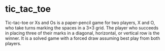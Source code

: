 # tic_tac_toe
Tic-tac-toe or Xs and Os is a paper-pencil game for two players,
X and O, who take turns marking the spaces in a 3×3 grid.
The player who succeeds in placing three of their marks in a diagonal, 
horizontal, or vertical row is the winner. It is a solved game with a forced draw assuming best play from both players.



